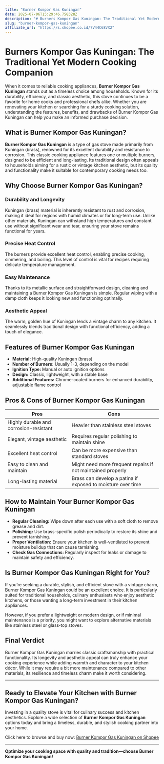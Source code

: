 ```yaml
---
title: "Burner Kompor Gas Kuningan"
date: 2025-07-06T15:29:46.758328Z
description: "# Burners Kompor Gas Kuningan: The Traditional Yet Modern Cooking Companion..."
slug: "burner-kompor-gas-kuningan"
affiliate_url: "https://s.shopee.co.id/7V44C68VX2"
---
```

# Burners Kompor Gas Kuningan: The Traditional Yet Modern Cooking Companion

When it comes to reliable cooking appliances, **Burner Kompor Gas Kuningan** stands out as a timeless choice among households. Known for its durability, efficiency, and classic aesthetic, this stove continues to be a favorite for home cooks and professional chefs alike. Whether you are renovating your kitchen or searching for a sturdy cooking solution, understanding the features, benefits, and drawbacks of Burner Kompor Gas Kuningan can help you make an informed purchase decision.

## What is Burner Kompor Gas Kuningan?

**Burner Kompor Gas Kuningan** is a type of gas stove made primarily from Kuningan (brass), renowned for its excellent durability and resistance to corrosion. This classic cooking appliance features one or multiple burners, designed to be efficient and long-lasting. Its traditional design often appeals to households aiming for a rustic or vintage kitchen aesthetic, but its quality and functionality make it suitable for contemporary cooking needs too.

## Why Choose Burner Kompor Gas Kuningan?

### Durability and Longevity

Kuningan (brass) material is inherently resistant to rust and corrosion, making it ideal for regions with humid climates or for long-term use. Unlike other materials, Kuningan can withstand high temperatures and constant use without significant wear and tear, ensuring your stove remains functional for years.

### Precise Heat Control

The burners provide excellent heat control, enabling precise cooking, simmering, and boiling. This level of control is vital for recipes requiring delicate temperature management.

### Easy Maintenance

Thanks to its metallic surface and straightforward design, cleaning and maintaining a Burner Kompor Gas Kuningan is simple. Regular wiping with a damp cloth keeps it looking new and functioning optimally.

### Aesthetic Appeal

The warm, golden hue of Kuningan lends a vintage charm to any kitchen. It seamlessly blends traditional design with functional efficiency, adding a touch of elegance.

## Features of Burner Kompor Gas Kuningan

- **Material:** High-quality Kuningan (brass)
- **Number of Burners:** Usually 1-3, depending on the model
- **Ignition Type:** Manual or auto ignition options
- **Design:** Classic, lightweight, with a stable base
- **Additional Features:** Chrome-coated burners for enhanced durability, adjustable flame control

## Pros & Cons of Burner Kompor Gas Kuningan

| **Pros**                               | **Cons**                                  |
|----------------------------------------|------------------------------------------|
| Highly durable and corrosion-resistant | Heavier than stainless steel stoves    |
| Elegant, vintage aesthetic             | Requires regular polishing to maintain shine |
| Excellent heat control                 | Can be more expensive than standard stoves |
| Easy to clean and maintain             | Might need more frequent repairs if not maintained properly |
| Long-lasting material                  | Brass can develop a patina if exposed to moisture over time |

## How to Maintain Your Burner Kompor Gas Kuningan

- **Regular Cleaning:** Wipe down after each use with a soft cloth to remove grease and dirt.
- **Polishing:** Use brass-specific polish periodically to restore its shine and prevent tarnishing.
- **Proper Ventilation:** Ensure your kitchen is well-ventilated to prevent moisture buildup that can cause tarnishing.
- **Check Gas Connections:** Regularly inspect for leaks or damage to maintain safety and efficiency.

## Is Burner Kompor Gas Kuningan Right for You?

If you’re seeking a durable, stylish, and efficient stove with a vintage charm, Burner Kompor Gas Kuningan could be an excellent choice. It is particularly suited for traditional households, culinary enthusiasts who enjoy aesthetic kitchens, or those wanting a long-term investment in their kitchen appliances.

However, if you prefer a lightweight or modern design, or if minimal maintenance is a priority, you might want to explore alternative materials like stainless steel or glass-top stoves.

## Final Verdict

Burner Kompor Gas Kuningan marries classic craftsmanship with practical functionality. Its longevity and aesthetic appeal can truly enhance your cooking experience while adding warmth and character to your kitchen décor. While it may require a bit more maintenance compared to other materials, its resilience and timeless charm make it worth considering.

---

## Ready to Elevate Your Kitchen with Burner Kompor Gas Kuningan?

Investing in a quality stove is vital for culinary success and kitchen aesthetics. Explore a wide selection of **Burner Kompor Gas Kuningan** options today and bring a timeless, durable, and stylish cooking partner into your home.

Click here to browse and buy now: [Burner Kompor Gas Kuningan on Shopee](https://s.shopee.co.id/7V44C68VX2)

---

**Optimize your cooking space with quality and tradition—choose Burner Kompor Gas Kuningan!**